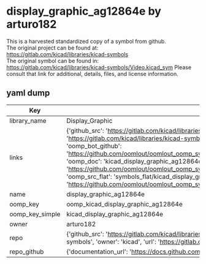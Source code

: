 # display_graphic_ag12864e by arturo182  
This is a harvested standardized copy of a symbol from github.  
The original project can be found at:  
https://gitlab.com/kicad/libraries/kicad-symbols  
The original symbol can be found in:
https://gitlab.com/kicad/libraries/kicad-symbols/Video.kicad_sym
Please consult that link for additional, details, files, and license information.  
## yaml dump  
| Key | Value |  
| --- | --- |  
| library_name | Display_Graphic |  
| links | {'github_src': 'https://gitlab.com/kicad/libraries/kicad-symbols/Video.kicad_sym', 'github_src_repo': 'https://gitlab.com/kicad/libraries/kicad-symbols', 'oomp_bot': 'kicad_display_graphic_ag12864e/working', 'oomp_bot_github': 'https://github.com/oomlout/oomlout_oomp_symbol_bot/tree/main/kicad_display_graphic_ag12864e/working', 'oomp_doc': 'kicad_display_graphic_ag12864e/working', 'oomp_doc_github': 'https://github.com/oomlout/oomlout_oomp_symbol_doc/tree/main/kicad_display_graphic_ag12864e/working', 'oomp_src_flat': 'symbols_flat/kicad_display_graphic_ag12864e/working', 'oomp_src_flat_github': 'https://github.com/oomlout/oomlout_oomp_symbol_src/tree/main/kicad_display_graphic_ag12864e/working'} |  
| name | display_graphic_ag12864e |  
| oomp_key | oomp_kicad_display_graphic_ag12864e |  
| oomp_key_simple | kicad_display_graphic_ag12864e |  
| owner | arturo182 |  
| repo | {'github_src': 'https://gitlab.com/kicad/libraries/kicad-symbols/Video.kicad_sym', 'name': 'libraries/kicad-symbols', 'owner': 'kicad', 'url': 'https://gitlab.com/kicad/libraries/kicad-symbols'} |  
| repo_github | {'documentation_url': 'https://docs.github.com/rest/repos/repos#get-a-repository', 'message': 'Not Found'} |  

